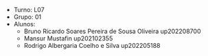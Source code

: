 
<!-- Breve descrição do grupo -->

* Turno: L07
* Grupo: 01
* Alunos:
    - Bruno Ricardo Soares Pereira de Sousa Oliveira up202208700 
    - Mansur Mustafin up202102355
    - Rodrigo Albergaria Coelho e Silva up202205188
